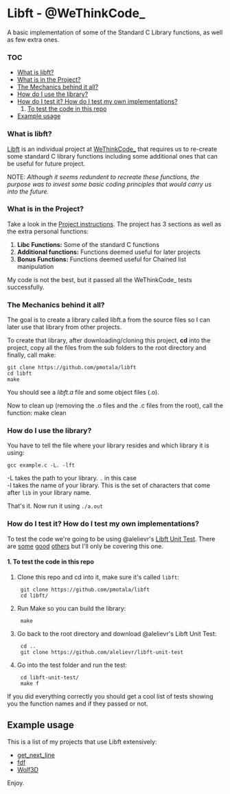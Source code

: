 # Libft - @WeThinkCode_
A basic implementation of some of the Standard C Library functions, as well as few extra ones.

### TOC
* [What is libft?](#what-is-libft)
* [What is in the Project?](#what-is-in-the-project)
* [The Mechanics behind it all?](#the-mechanics-behind-it-all)
* [How do I use the library?](#how-do-i-use-the-library)
* [How do I test it? How do I test my own implementations?](#how-do-i-test-it-how-do-i-test-my-own-implementations)
	1. [To test the code in this repo](#1-to-test-the-code-in-this-repo)
* [Example usage](#example-usage)

### What is libft?
[Libft][1] is an individual project at [WeThinkCode_][2] that requires us to re-create some standard C library functions including some additional ones that can be useful for future project. 

NOTE: *Although it seems redundent to recreate these functions, the purpose was to invest some basic coding principles that would carry us into the future.*

### What is in the Project?

Take a look in the [Project instructions][1]. The project has 3 sections as well as the extra personal functions:

1.  **Libc Functions:** Some of the standard C functions
2.  **Additional functions:** Functions deemed useful for later projects
3.  **Bonus Functions:** Functions deemed useful for Chained list manipulation

My code is not the best, but it passed all the WeThinkCode_ tests successfully.

### The Mechanics behind it all?

The goal is to create a library called libft.a from the source files so I can later use that library from other projects.

To create that library, after downloading/cloning this project, **cd** into the project, copy all the files from the sub folders to the root directory and finally, call make:

	git clone https://github.com/pmotala/libft
	cd libft
	make

You should see a *libft.a* file and some object files (.o).


Now to clean up (removing the .o files and the .c files from the root), call the function:
	make clean

### How do I use the library?

You have to tell the file where your library resides and which library it is using:

`gcc example.c -L. -lft`

-L takes the path to your library. `.` in this case<br>
-l takes the name of your library. This is the set of characters that come after `lib` in your library name.

That's it. Now run it using `./a.out`

### How do I test it? How do I test my own implementations?

To test the code we're going to be using @alelievr's [Libft Unit Test][4]. There are [some][5] [good][6] [others][7] but I'll only be covering this one.

#### 1. To test the code in this repo

1. Clone this repo and cd into it, make sure it's called `libft`:
		
		git clone https://github.com/pmotala/libft
		cd libft/
2. Run Make so you can build the library:
		
		make
3. Go back to the root directory and download @alelievr's Libft Unit Test:
		
		cd ..
		git clone https://github.com/alelievr/libft-unit-test
4. Go into the test folder and run the test:

		cd libft-unit-test/
		make f

If you did everything correctly you should get a cool list of tests showing you the function names and if they passed or not.

## Example usage

This is a list of my projects that use Libft extensively:

* [get_next_line](https://github.com/pmotala/get_next_line)
* [fdf](https://github.com/pmotala/fdf)
* [Wolf3D](https://github.com/pmotala/wolf3d)

Enjoy.

[1]: https://github.com/pmotala/libft/document/libft.en.pdf "Libft PDF"
[2]: https://wethinkcode.co.za "WeThinkCode_"
[3]: https://github.com/R4meau/libft/wiki/Personal-Functions-Documentation
[4]: https://github.com/alelievr/libft-unit-test
[5]: https://github.com/yyang42/moulitest
[6]: https://github.com/QuentinPerez/Maintest/tree/master/libft
[7]: https://github.com/Kant1-0/libft-test